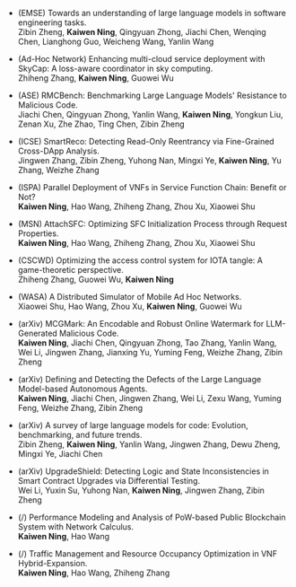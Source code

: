 - (EMSE) Towards an understanding of large language models in software engineering tasks.<br>
  Zibin Zheng, **Kaiwen Ning**, Qingyuan Zhong, Jiachi Chen, Wenqing Chen, Lianghong Guo, Weicheng Wang, Yanlin Wang

- (Ad-Hoc Network) Enhancing multi-cloud service deployment with SkyCap: A loss-aware coordinator in sky computing.<br>
  Zhiheng Zhang, **Kaiwen Ning**, Guowei Wu

- (ASE) RMCBench: Benchmarking Large Language Models' Resistance to Malicious Code.<br>
  Jiachi Chen, Qingyuan Zhong, Yanlin Wang, **Kaiwen Ning**, Yongkun Liu, Zenan Xu, Zhe Zhao, Ting Chen, Zibin Zheng

- (ICSE) SmartReco: Detecting Read-Only Reentrancy via Fine-Grained Cross-DApp Analysis.<br>
  Jingwen Zhang, Zibin Zheng, Yuhong Nan, Mingxi Ye, **Kaiwen Ning**, Yu Zhang, Weizhe Zhang

- (ISPA) Parallel Deployment of VNFs in Service Function Chain: Benefit or Not?<br>
  **Kaiwen Ning**, Hao Wang, Zhiheng Zhang, Zhou Xu, Xiaowei Shu

- (MSN) AttachSFC: Optimizing SFC Initialization Process through Request Properties.<br>
  **Kaiwen Ning**, Hao Wang, Zhiheng Zhang, Zhou Xu, Xiaowei Shu

- (CSCWD) Optimizing the access control system for IOTA tangle: A game-theoretic perspective.<br>
  Zhiheng Zhang, Guowei Wu, **Kaiwen Ning**

- (WASA) A Distributed Simulator of Mobile Ad Hoc Networks.<br>
  Xiaowei Shu, Hao Wang, Zhou Xu, **Kaiwen Ning**, Guowei Wu

- (arXiv) MCGMark: An Encodable and Robust Online Watermark for LLM-Generated Malicious Code.<br>
  **Kaiwen Ning**, Jiachi Chen, Qingyuan Zhong, Tao Zhang, Yanlin Wang, Wei Li, Jingwen Zhang, Jianxing Yu, Yuming Feng, Weizhe Zhang, Zibin Zheng

- (arXiv) Defining and Detecting the Defects of the Large Language Model-based Autonomous Agents.<br>
  **Kaiwen Ning**, Jiachi Chen, Jingwen Zhang, Wei Li, Zexu Wang, Yuming Feng, Weizhe Zhang, Zibin Zheng

- (arXiv) A survey of large language models for code: Evolution, benchmarking, and future trends.<br>
  Zibin Zheng, **Kaiwen Ning**, Yanlin Wang, Jingwen Zhang, Dewu Zheng, Mingxi Ye, Jiachi Chen

- (arXiv) UpgradeShield: Detecting Logic and State Inconsistencies in Smart Contract Upgrades via Differential Testing.<br>
  Wei Li, Yuxin Su, Yuhong Nan, **Kaiwen Ning**, Jingwen Zhang, Zibin Zheng

- (/) Performance Modeling and Analysis of PoW-based Public Blockchain System with Network Calculus.<br>
  **Kaiwen Ning**, Hao Wang

- (/) Traffic Management and Resource Occupancy Optimization in VNF Hybrid-Expansion.<br>
  **Kaiwen Ning**, Hao Wang, Zhiheng Zhang
